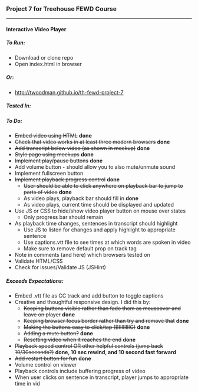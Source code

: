 ### Project 7 for Treehouse FEWD Course
----


#### Interactive Video Player


##### To Run:
- Download or clone repo
- Open index.html in browser


##### Or:
- http://twoodman.github.io/th-fewd-project-7


##### Tested In:



##### To Do:
- ~~Embed video using HTML~~ **done**
- ~~Check that video works in at least three modern
browsers~~ **done**
- ~~Add transcript below video (as shown in mockup)~~ **done**
- ~~Style page using mockups~~ **done**
- ~~Implement play/pause buttons~~ **done**
- Add volume button - should allow you to also mute/unmute sound
- Implement fullscreen button
- ~~Implement playback progress control~~ **done**
  - ~~User should be able to click anywhere on playback bar to
  jump to parts of video~~ **done**
  - As video plays, playback bar should fill in **done**
  - As video plays, current time should be displayed and updated
- Use JS or CSS to hide/show video player button on mouse over states
  - Only progress bar should remain
- As playback time changes, sentences in transcript should highlight
  - Use JS to listen for changes and apply highlight to appropriate
  sentence
  - Use captions.vtt file to see times at which words are spoken in
  video
  - Make sure to remove default prop on track tag
- Note in comments (and here) which browsers tested on
- Validate HTML/CSS
- Check for issues/Validate JS (JSHint)


##### Exceeds Expectations:
- Embed .vtt file as CC track and add button to toggle captions
- Creative and thoughtful responsive design. I did this by:
  - ~~Keeping buttons visible rather than fade them as mouseover and
  leave on player~~ **done**
  - ~~Keeping browser focus border rather than try and remove
  that~~ **done**
  - ~~Making the buttons easy to click/tap (BIIIIIIIIG)~~ **done**
  - ~~Adding a mute button?~~ **done**
  - ~~Resetting video when it reaches the end~~ **done**
- ~~Playback speed control OR other helpful controls (jump back 10/30seconds?)~~ **done, 10 sec rewind, and 10 second fast forward**
- ~~Add restart button for fun~~ **done**
- Volume control on viewer
- Playback controls include buffering progress of video
- When user clicks on sentence in transcript, player jumps to
appropriate time in vid
